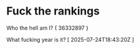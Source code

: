 # Fuck the rankings

Who the hell am I?
{ 36332897 }

What fucking year is it?
[ 2025-07-24T18:43:20Z ]
